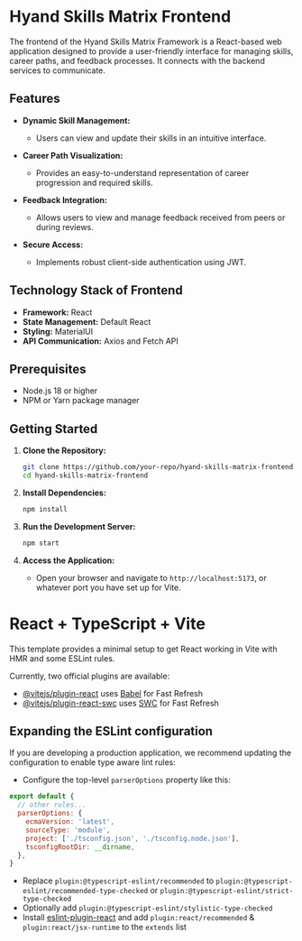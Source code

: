 # Hyand Skills Matrix Frontend

The frontend of the Hyand Skills Matrix Framework is a React-based web application designed to provide a user-friendly interface for managing skills, career paths, and feedback processes. It connects with the backend services to communicate.

## Features

- **Dynamic Skill Management:**
  - Users can view and update their skills in an intuitive interface.

- **Career Path Visualization:**
  - Provides an easy-to-understand representation of career progression and required skills.

- **Feedback Integration:**
  - Allows users to view and manage feedback received from peers or during reviews.

- **Secure Access:**
  - Implements robust client-side authentication using JWT.

## Technology Stack of Frontend

- **Framework:** React
- **State Management:** Default React
- **Styling:** MaterialUI 
- **API Communication:** Axios and Fetch API

## Prerequisites

- Node.js 18 or higher
- NPM or Yarn package manager

## Getting Started

1. **Clone the Repository:**
   ```bash
   git clone https://github.com/your-repo/hyand-skills-matrix-frontend.git
   cd hyand-skills-matrix-frontend
   ```

2. **Install Dependencies:**
   ```bash
   npm install
   ```

3. **Run the Development Server:**
   ```bash
   npm start
   ```

4. **Access the Application:**
   - Open your browser and navigate to `http://localhost:5173`, or whatever port you have set up for Vite.

# React + TypeScript + Vite

This template provides a minimal setup to get React working in Vite with HMR and some ESLint rules.

Currently, two official plugins are available:

- [@vitejs/plugin-react](https://github.com/vitejs/vite-plugin-react/blob/main/packages/plugin-react/README.md) uses [Babel](https://babeljs.io/) for Fast Refresh
- [@vitejs/plugin-react-swc](https://github.com/vitejs/vite-plugin-react-swc) uses [SWC](https://swc.rs/) for Fast Refresh

## Expanding the ESLint configuration

If you are developing a production application, we recommend updating the configuration to enable type aware lint rules:

- Configure the top-level `parserOptions` property like this:

```js
export default {
  // other rules...
  parserOptions: {
    ecmaVersion: 'latest',
    sourceType: 'module',
    project: ['./tsconfig.json', './tsconfig.node.json'],
    tsconfigRootDir: __dirname,
  },
}
```

- Replace `plugin:@typescript-eslint/recommended` to `plugin:@typescript-eslint/recommended-type-checked` or `plugin:@typescript-eslint/strict-type-checked`
- Optionally add `plugin:@typescript-eslint/stylistic-type-checked`
- Install [eslint-plugin-react](https://github.com/jsx-eslint/eslint-plugin-react) and add `plugin:react/recommended` & `plugin:react/jsx-runtime` to the `extends` list
